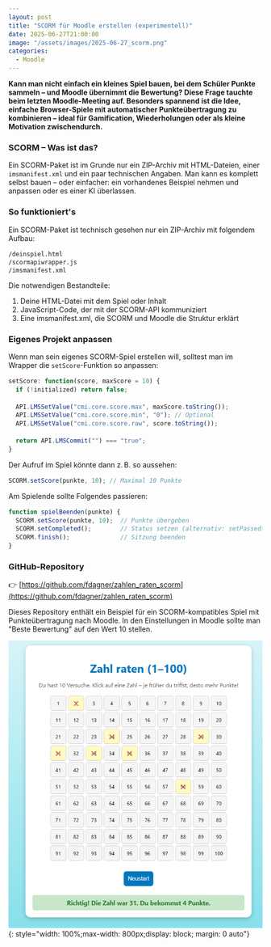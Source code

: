 ```yaml
---
layout: post
title: "SCORM für Moodle erstellen (experimentell)"
date: 2025-06-27T21:00:00
image: "/assets/images/2025-06-27_scorm.png"
categories:
  - Moodle
---
```

**Kann man nicht einfach ein kleines Spiel bauen, bei dem Schüler Punkte sammeln – und Moodle übernimmt die Bewertung? Diese Frage tauchte beim letzten Moodle-Meeting auf. Besonders spannend ist die Idee, einfache Browser-Spiele mit automatischer Punkteübertragung zu kombinieren – ideal für Gamification, Wiederholungen oder als kleine Motivation zwischendurch.**

### SCORM – Was ist das?
Ein SCORM-Paket ist im Grunde nur ein ZIP-Archiv mit HTML-Dateien, einer `imsmanifest.xml` und ein paar technischen Angaben. Man kann es komplett selbst bauen – oder einfacher: ein vorhandenes Beispiel nehmen und anpassen oder es einer KI überlassen.


### So funktioniert's
Ein SCORM-Paket ist technisch gesehen nur ein ZIP-Archiv mit folgendem Aufbau:

```
/deinspiel.html
/scormapiwrapper.js
/imsmanifest.xml
```

Die notwendigen Bestandteile:

1. Deine HTML-Datei mit dem Spiel oder Inhalt  
2. JavaScript-Code, der mit der SCORM-API kommuniziert  
3. Eine imsmanifest.xml, die SCORM und Moodle die Struktur erklärt  

### Eigenes Projekt anpassen
Wenn man sein eigenes SCORM-Spiel erstellen will, solltest man im Wrapper die `setScore`-Funktion so anpassen:

```js
setScore: function(score, maxScore = 10) {
  if (!initialized) return false;
  
  API.LMSSetValue("cmi.core.score.max", maxScore.toString());
  API.LMSSetValue("cmi.core.score.min", "0"); // Optional
  API.LMSSetValue("cmi.core.score.raw", score.toString());
  
  return API.LMSCommit("") === "true";
}
```
Der Aufruf im Spiel könnte dann z. B. so aussehen:

```js
SCORM.setScore(punkte, 10); // Maximal 10 Punkte
```
Am Spielende sollte Folgendes passieren:

```js
function spielBeenden(punkte) {
  SCORM.setScore(punkte, 10);  // Punkte übergeben
  SCORM.setCompleted();        // Status setzen (alternativ: setPassed())
  SCORM.finish();              // Sitzung beenden
}
```

### GitHub-Repository
👉 [https://github.com/fdagner/zahlen_raten_scorm](https://github.com/fdagner/zahlen_raten_scorm)

Dieses Repository enthält ein Beispiel für ein SCORM-kompatibles Spiel mit Punkteübertragung nach Moodle. In den Einstellungen in Moodle sollte man "Beste Bewertung" auf den Wert 10 stellen.

[![Screenshot Scorm](/assets/images/2025-06-27_scorm.png)](/assets/images/2025-06-27_scorm.png){: style="width: 100%;max-width: 800px;display: block; margin: 0 auto"}







